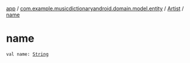 [app](../../index.md) / [com.example.musicdictionaryandroid.domain.model.entity](../index.md) / [Artist](index.md) / [name](./name.md)

# name

`val name: `[`String`](https://kotlinlang.org/api/latest/jvm/stdlib/kotlin/-string/index.html)